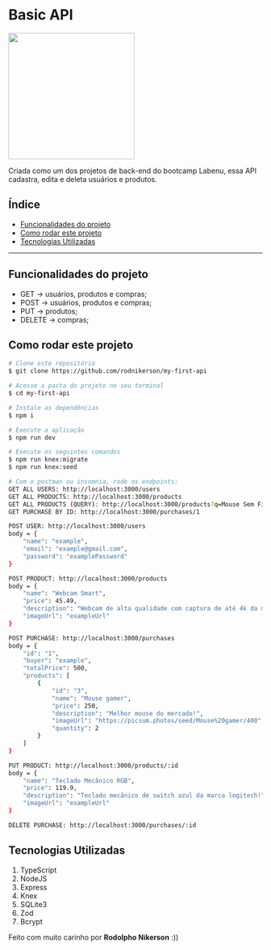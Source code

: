 # Basic API

<img src="https://media.licdn.com/dms/image/C5112AQF49DOfOhCFSA/article-cover_image-shrink_720_1280/0/1579816811751?e=2147483647&v=beta&t=e47GGJDzoqsm4dl3qV2EjVWrxyMzIwsPmEE9Gywo83w"  width="250" height="250">

Criada como um dos projetos de back-end do bootcamp Labenu, essa API cadastra, edita e deleta usuários e produtos.

## Índice
- <a href="#func">Funcionalidades do projeto</a>
- <a href="#howto">Como rodar este projeto</a>
- <a href="#tech">Tecnologias Utilizadas</a>

<hr/>

## Funcionalidades do projeto

- GET -> usuários, produtos e compras;
- POST -> usuários, produtos e compras;
- PUT -> produtos;
- DELETE -> compras;

## Como rodar este projeto
```bash
# Clone este repositório
$ git clone https://github.com/rodnikerson/my-first-api

# Acesse a pasta do projeto no seu terminal
$ cd my-first-api

# Instale as dependências
$ npm i

# Execute a aplicação
$ npm run dev

# Execute os seguintes comandos
$ npm run knex:migrate
$ npm run knex:seed

# Com o postman ou insomnia, rode os endpoints:
GET ALL USERS: http://localhost:3000/users
GET ALL PRODUCTS: http://localhost:3000/products
GET ALL PRODUCTS (QUERY): http://localhost:3000/products?q=Mouse Sem Fio
GET PURCHASE BY ID: http://localhost:3000/purchases/1

POST USER: http://localhost:3000/users
body = {
    "name": "example",
    "email": "example@gmail.com",
    "password": "examplePassword"
}

POST PRODUCT: http://localhost:3000/products
body = {
    "name": "Webcam Smart",
    "price": 45.49,
    "description": "Webcam de alta qualidade com captura de até 4k da marca Logitech.",
    "imageUrl": "exampleUrl"
}

POST PURCHASE: http://localhost:3000/purchases
body = {
    "id": "1",
    "buyer": "example",
    "totalPrice": 500,
    "products": [
        {
            "id": "3",
            "name": "Mouse gamer",
            "price": 250,
            "description": "Melhor mouse do mercado!",
            "imageUrl": "https://picsum.photos/seed/Mouse%20gamer/400",
            "quantity": 2
        }
    ]
}

PUT PRODUCT: http://localhost:3000/products/:id
body = {
    "name": "Teclado Mecânico RGB",
    "price": 119.9,
    "description": "Teclado mecânico de switch azul da marca logitech!",
    "imageUrl": "exampleUrl"
}

DELETE PURCHASE: http://localhost:3000/purchases/:id
```

## Tecnologias Utilizadas
1. TypeScript
2. NodeJS
3. Express
4. Knex
5. SQLite3
6. Zod
7. Bcrypt

Feito com muito carinho por **Rodolpho Nikerson** :))
